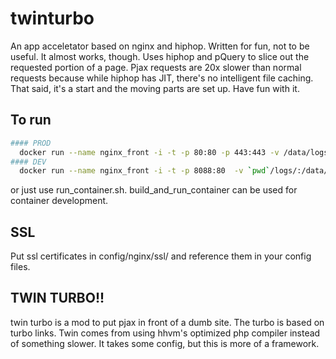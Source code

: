 # twinturbo

An app acceletator based on nginx and hiphop.  Written for fun, not to be useful.  It almost works, though.  Uses hiphop and pQuery to slice out the requested portion of a page.  Pjax requests are 20x slower than normal requests because while hiphop has JIT, there's no intelligent file caching. That said, it's a start and the moving parts are set up.  Have fun with it.

## To run
```bash
#### PROD
  docker run --name nginx_front -i -t -p 80:80 -p 443:443 -v /data/logs:/data/logs:rw -v /data/containers/nginx_front/config/:/data/config/:rw --volumes-from socket_ambassador $pwd
#### DEV
  docker run --name nginx_front -i -t -p 8088:80  -v `pwd`/logs/:/data/logs/:rw --volumes-from socket_ambassador -v `pwd`/config/:/data/config/:rw $pwd
```
or just use run_container.sh.  build_and_run_container can be used for container development.


## SSL

Put ssl certificates in config/nginx/ssl/ and reference them in your config files.

## TWIN TURBO!!

twin turbo is a mod to put pjax in front of a dumb site. The turbo is based on turbo links. Twin comes from using hhvm's optimized php compiler instead of something slower.  It takes some config, but this is more of a framework.
